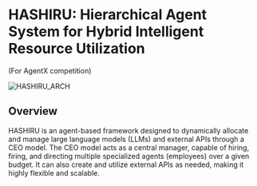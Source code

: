 # HASHIRU: Hierarchical Agent System for Hybrid Intelligent Resource Utilization 
(For AgentX competition)

![HASHIRU_ARCH](HASHIRU_ARCH.png)

## Overview
HASHIRU is an agent-based framework designed to dynamically allocate and manage large language models (LLMs) and external APIs through a CEO model. The CEO model acts as a central manager, capable of hiring, firing, and directing multiple specialized agents (employees) over a given budget. It can also create and utilize external APIs as needed, making it highly flexible and scalable.
